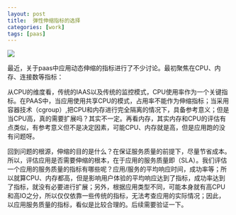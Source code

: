 ```yaml
---
layout: post
title:  弹性伸缩指标的选择
categories: [work]
tags: [paas]
---
```

![](http://mattma2009.qiniudn.com/20140320paas/choice.jpg)

最近，关于paas中应用动态伸缩的指标进行了不少讨论。最初聚焦在CPU、内存、连接数等指标：

从CPU的维度看，传统的IAAS以及传统的监控模式，CPU使用率作为一个关键指标。在PAAS中，当应用使用共享CPU的模式，占用率不能作为伸缩指标；当采用容器技术（cgroup）,把CPU和内存进行完全隔离的情况下，具备参考意义；但是当CPU高，真的需要扩展吗？其实不一定。再看内存，其实内存和CPU的评估有点类似，有参考意义但不是决定因素，可能CPU、内存就是高，但是应用跑的没有问题呀。

回到问题的根源，伸缩的目的是什么？在保证服务质量的前提下，尽量节省成本。所以，评估应用是否需要伸缩的根本，在于应用的服务质量即（SLA）。我们评估一个应用的服务质量的指标有哪些呢？应用/服务的平均响应时间，成功率等；所以就算CPU、内存都高，但是影响用户体验的平均响应达到了指标，成功率达到了指标，就没有必要进行扩展；另外，根据应用类型不同，可能本身就有高CPU和高IO之分，所以仅仅依靠一些传统的指标，无法考查应用的实际情况；因此，以应用服务质量的指标，看似是比较合理的。后续需要验证一下。